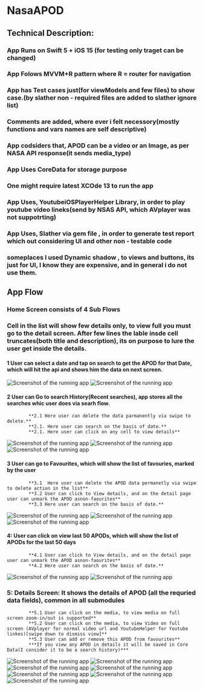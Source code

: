 # NasaAPOD

## Technical Description:

### App Runs on Swift 5 + iOS 15 (for testing only traget can be changed) 
### App Folows MVVM+R pattern where R = router for navigation
### App has Test cases just(for viewModels and few files) to show case.(by slather non - required files are added to slather ignore list)
### Comments are added, where ever i felt necessory(mostly functions and vars names are self descriptive)
### App codsiders that, APOD can be a video or an Image, as per NASA API response(it sends media_type)
### App Uses CoreData for storage purpose
### One might require latest XCOde 13 to run the app
### App Uses, **YoutubeiOSPlayerHelper** Library, in order to play youtube video lineks(send by NSAS API, which AVplayer was not suppotrting)
### App Uses, **Slather via gem file** , in order to generate test report which out considering UI and other non - testable code
### someplaces I used Dynamic shadow , to views and buttons, its just for UI, I know they are expensive, and in general i do not use them.

## App Flow
### Home Screen consists of 4 Sub Flows
### Cell in the list will show few details only, to view full you must go to the detail screen. After few lines the lable insde cell truncates(both title and description), its on purpose to lure the user get inside the details.
#### 1 User can select a date and tap on search to get the APOD for that Date, which will hit the api and shows him the data on next screen.
![Screenshot of the running app](home.png)
![Screenshot of the running app](homeDate.png)

#### 2 User can Go to search History(Recent searches), app stores all the searches whic user does via searh flow. 
            **2.1 Here user can delete the data parmanently via swipe to delete.**
            **2.1. Here user can search on the basis of date.**
            **2.1. Here user can click on any cell to view details**
![Screenshot of the running app](recentSearches.png)
![Screenshot of the running app](historyEmpty.png)
![Screenshot of the running app](search.png)

#### 3 User can go to Favourites, which will show the list of favouries, marked by the user
            **3.1  Here user can delete the APOD data permanetly via swipe to delete action in the list**
            **3.2 User can click to View details, and on the detail page user can unmark the APOD asnon-faourites**
            **3.3 Here user can search on the basis of date.**
![Screenshot of the running app](Favourites.png)
![Screenshot of the running app](favouritesEmpty.png)
![Screenshot of the running app](Swipe.png)

#### 4: User can click on view last 50 APODs, which will show the list of APODs for the last 50 days
            **4.1 User can click to View details, and on the detail page user can unmark the APOD asnon-faourites**
            **4.2 Here user can search on the basis of date.**
![Screenshot of the running app](last50.png)
![Screenshot of the running app](last50Search.png)

### 5: Details Screen: It shows the details of APOD (all the requried data fields), common in all submodules
            **5.1 User can click on the media, to view media on full screen zoom-in/out is supported** 
            **5.2 User can click on the media, to view Video on full screen (AVplayer for normal video url and YoutubeHelper for Youtube linkes)[swipe down to dismiss view]** 
            **5.3 User can add or remove this APOD from favourites**
            ***If you view any APOD in details it will be saved in Core Data(I consider it to be a search history)***
![Screenshot of the running app](detailsImage.png)
![Screenshot of the running app](detailsViewVideo.png)
![Screenshot of the running app](AddedToFavourites.png)
![Screenshot of the running app](videoPlaceholder.png)
![Screenshot of the running app](ImagePreview.png)
![Screenshot of the running app](DetailsWithPlaceholder.png)
![Screenshot of the running app](detailsViewRemoveFavs.png)
